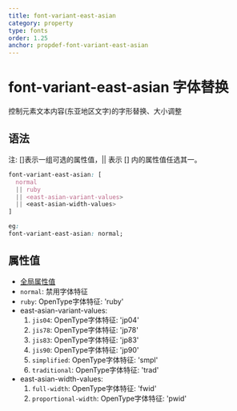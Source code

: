 ```yaml
---
title: font-variant-east-asian
category: property
type: fonts
order: 1.25
anchor: propdef-font-variant-east-asian
---
```


# font-variant-east-asian 字体替换

控制元素文本内容(东亚地区文字)的字形替换、大小调整

## 语法

注: []表示一组可选的属性值，|| 表示 [] 内的属性值任选其一。

```css
font-variant-east-asian: [
  normal
  || ruby
  || <east-asian-variant-values>
  || <east-asian-width-values>
]

eg:
font-variant-east-asian: normal;
```

## 属性值

* [全局属性值](/front-end/CSS/values#anchor-值类型)
* `normal`: 禁用字体特征
* `ruby`: OpenType字体特征: 'ruby'
* east-asian-variant-values:
  1. `jis04`: OpenType字体特征: 'jp04'
  1. `jis78`: OpenType字体特征: 'jp78'
  1. `jis83`: OpenType字体特征: 'jp83'
  1. `jis90`: OpenType字体特征: 'jp90'
  1. `simplified`: OpenType字体特征: 'smpl'
  1. `traditional`: OpenType字体特征: 'trad'
* east-asian-width-values:
  1. `full-width`: OpenType字体特征: 'fwid'
  1. `proportional-width`: OpenType字体特征: 'pwid'

